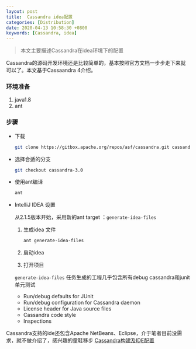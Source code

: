 ```yaml
---
layout: post
title:  Cassandra idea配置
categories: [Distribution]
date: 2020-04-13 10:58:30 +0800
keywords: [Cassandra, idea]
---
```


>本文主要描述Cassandra在idea环境下的配置

Cassandra的源码开发环境还是比较简单的，基本按照官方文档一步步走下来就可以了。本文基于Cassaandra 4介绍。

### 环境准备
1. java1.8 
2. ant 

### 步骤

* 下载
  ``` bash
  git clone https://gitbox.apache.org/repos/asf/cassandra.git cassandra-trunk
  ```

* 选择合适的分支

  ``` bash
  git checkout cassandra-3.0
  ```
* 使用ant编译

  ``` bash
  ant
  ```

* IntelliJ IDEA 设置

  从2.1.5版本开始，采用新的ant target ：<code>generate-idea-files</code>

    1. 生成idea 文件

        ``` bash
        ant generate-idea-files
        ```

    2. 启动idea

    3. 打开项目

    <code>generate-idea-files</code> 任务生成的工程几乎包含所有debug cassandra和junit单元测试

    * Run/debug defaults for JUnit
    * Run/debug configuration for Cassandra daemon
    * License header for Java source files
    * Cassandra code style
    * Inspections

Cassandra支持的ide还包含Apache NetBeans、Eclipse，介于笔者目前没需求，就不做介绍了，感兴趣的童鞋移步 [Cassandra构建及IDE配置](http://cassandra.apache.org/doc/latest/development/ide.html#)



   
    